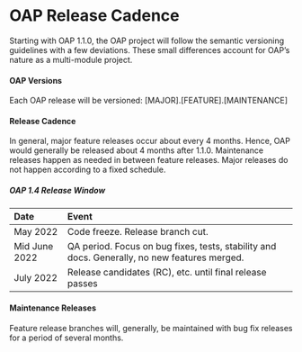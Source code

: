 # OAP Release Cadence

Starting with OAP 1.1.0, the OAP project will follow the semantic versioning guidelines with a few deviations. These small differences account for OAP’s nature as a multi-module project.

#### OAP Versions

Each OAP release will be versioned: [MAJOR].[FEATURE].[MAINTENANCE]

#### Release Cadence

In general, major feature releases occur about every 4 months. Hence, OAP would generally be released about 4 months after 1.1.0. Maintenance releases happen as needed in between feature releases. Major releases do not happen according to a fixed schedule.

##### OAP 1.4 Release Window

|Date  |  Event |
| :----- | :----- |
May        2022	           |  Code freeze. Release branch cut.|
Mid June   2022	            | QA period. Focus on bug fixes, tests, stability and docs. Generally, no new features merged.|
July     2022	             |Release candidates (RC), etc. until final release passes|


#### Maintenance Releases

Feature release branches will, generally, be maintained with bug fix releases for a period of several months.

